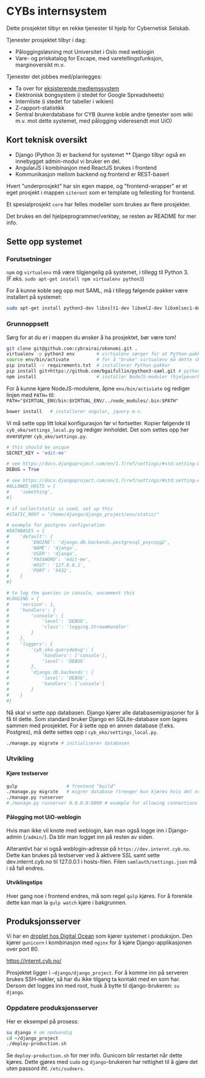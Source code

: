 # CYBs internsystem
Dette prosjektet tilbyr en rekke tjenester til hjelp for Cybernetisk Selskab.

Tjenester prosjektet tilbyr i dag:
* Påloggingsløsning mot Universitet i Oslo med weblogin
* Vare- og priskatalog for Escape, med varetellingsfunksjon, marginoversikt m.v.

Tjenester det jobbes med/planlegges:
* Ta over for [eksisterende medlemssystem](https://github.com/vegarang/medlemssystem_django)
* Elektronisk bongsystem (i stedet for Google Spreadsheets)
* Internliste (i stedet for tabeller i wikien)
* Z-rapport-statistikk
* Sentral brukerdatabase for CYB (kunne koble andre tjenester som wiki m.v. mot dette systemet, med pålogging videresendt mot UiO)

## Kort teknisk oversikt
* Django (Python 3) er backend for systemet
** Django tilbyr også en innebygget admin-modul vi bruker en del.
* AngularJS i kombinasjon med ReactJS brukes i frontend
* Kommunikasjon mellom backend og frontend er REST-basert

Hvert "underprosjekt" har sin egen mappe, og "frontend-wrapper" er et eget prosjekt i mappen `siteroot` som er template og fellesting for frontend.

Et spesialprosjekt `core` har felles modeller som brukes av flere prosjekter.

Det brukes en del hjelpeprogrammer/verktøy, se resten av README for mer info.

## Sette opp systemet

### Forutsetninger
`npm` og `virtualenv` må være tilgjengelig på systemet, i tillegg til Python 3. (F.eks. `sudo apt-get install npm virtualenv python3`)

For å kunne koble seg opp mot SAML, må i tillegg følgende pakker være installert på systemet:
```bash
sudo apt-get install python3-dev libxslt1-dev libxml2-dev libxmlsec1-dev pkg-config
```

### Grunnoppsett
Sørg for at du er i mappen du ønsker å ha prosjektet, bør være tom!
```bash
git clone git@github.com:cybrairai/okonomi.git .
virtualenv -p python3 env        # virtualenv sørger for at Python-pakker er lokale for prosjektet
source env/bin/activate          # for å "bruke" virtualenv må dette skrives
pip install -r requirements.txt  # installerer Python-pakker
pip install git+https://github.com/bgaifullin/python3-saml.git # python3-saml ligger ikke i pip
npm install                      # installer NodeJS-moduler (hjelpeverktøy) fra package.json
```

For å kunne kjøre NodeJS-modulene, åpne `env/bin/activiate` og rediger linjen med `PATH=` til:
`PATH="$VIRTUAL_ENV/bin:$VIRTUAL_ENV/../node_modules/.bin:$PATH"`

```bash
bower install   # installerer angular, jquery m.v.
```

Vi må sette opp litt lokal konfigurasjon før vi fortsetter. Kopier følgende til `cyb_oko/settings_local.py`
og rediger innholdet. Det som settes opp her overstyrer `cyb_oko/settings.py`.

```python
# this should be unique
SECRET_KEY = 'edit-me'

# see https://docs.djangoproject.com/en/1.7/ref/settings/#std:setting-DEBUG
DEBUG = True

# see https://docs.djangoproject.com/en/1.7/ref/settings/#std:setting-ALLOWED_HOSTS
#ALLOWED_HOSTS = [
#    'something',
#]

# if collectstatic is used, set up this
#STATIC_ROOT = "/home/django/django_project/env/static/"

# example for postgres configuration
#DATABASES = {
#    'default': {
#        'ENGINE': 'django.db.backends.postgresql_psycopg2',
#        'NAME': 'django',
#        'USER': 'django',
#        'PASSWORD': 'edit-me',
#        'HOST': '127.0.0.1',
#        'PORT': '5432',
#    }
#}

# to log the queries in console, uncomment this
#LOGGING = {
#    'version': 1,
#    'handlers': {
#        'console': {
#            'level': 'DEBUG',
#            'class': 'logging.StreamHandler'
#        }
#    },
#    'loggers': {
#        'cyb_oko.querydebug': {
#            'handlers': ['console'],
#            'level': 'DEBUG'
#        },
#        'django.db.backends': {
#            'level': 'DEBUG',
#            'handlers': ['console']
#        }
#    }
#}
```

Nå skal vi sette opp databasen. Django kjører alle databasemigrasjoner for å få til dette.
Som standard bruker Django en SQLite-database som lagres sammen med prosjektet.
For å sette opp en annen database (f.eks. Postgres), må dette settes opp i `cyb_oko/settings_local.py`.

```bash
./manage.py migrate # initialiserer databasen
```

### Utvikling

#### Kjøre testserver
```bash
gulp                  # frontend "build"
./manage.py migrate   # migrer database (trenger kun kjøres hvis det er gjort endringer i databaseskjemaer)
./manage.py runserver
#./manage.py runserver 0.0.0.0:8000 # example for allowing connections from others than local
```

#### Pålogging mot UiO-weblogin
Hvis man ikke vil knote med weblogin, kan man også logge inn i Django-admin (`/admin/`). Da blir man logget inn på resten av siden.

Alterantivt har vi også weblogin-adresse på `https://dev.internt.cyb.no`. Dette kan brukes på testserver ved å aktivere SSL samt sette dev.internt.cyb.no til 127.0.0.1 i hosts-filen. Filen `samlauth/settings.json` må i så fall endres.

#### Utviklingstips
Hver gang noe i frontend endres, må som regel `gulp` kjøres. For å forenkle dette kan man la `gulp watch` kjøre i bakgrunnen.

## Produksjonsserver
Vi har en [droplet hos Digital Ocean](https://confluence.cyb.no/display/AKTIV/Servere) som kjører systemet i produksjon. Den kjører `gunicorn` i kombinasjon med `nginx` for å kjøre Django-applikasjonen over port 80.

https://internt.cyb.no/

Prosjektet ligger i `~django/django_project`. For å komme inn på serveren brukes SSH-nøkler, så har du ikke tilgang ta kontakt med en som har. Dersom det logges inn med root, husk å bytte til django-brukeren: `su django`.

### Oppdatere produksjonsserver
Her er eksempel på prosess:
```bash
su django # om nødvendig
cd ~/django_project
./deploy-production.sh
```

Se `deploy-production.sh` for mer info. Gunicorn blir restartet når dette kjøres. Dette gjøres med `sudo` og `django`-brukeren har rettighet til å gjøre det uten passord iht. `/etc/sudoers`.
